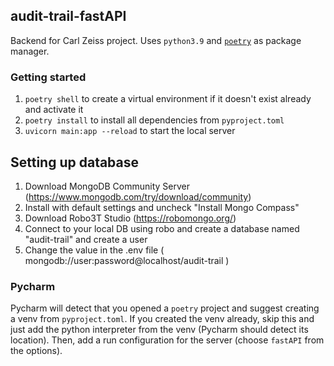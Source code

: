 ## audit-trail-fastAPI
Backend for Carl Zeiss project. Uses `python3.9` and [`poetry`](https://python-poetry.org/) as package manager.

### Getting started
1. `poetry shell` to create a virtual environment if it doesn't exist already and activate it
2. `poetry install` to install all dependencies from `pyproject.toml`
3. `uvicorn main:app --reload` to start the local server

## Setting up database

1. Download MongoDB Community Server (https://www.mongodb.com/try/download/community)
2. Install with default settings and uncheck "Install Mongo Compass"
3. Download Robo3T Studio (https://robomongo.org/)
4. Connect to your local DB using robo and create a database named "audit-trail" and create a user
5. Change the value in the .env file ( mongodb://user:password@localhost/audit-trail )

### Pycharm
Pycharm will detect that you opened a `poetry` project and suggest creating a venv
from `pyproject.toml`. If you created the venv already, skip this and just add
the python interpreter from the venv (Pycharm should detect its location). Then, add
a run configuration for the server (choose `fastAPI` from the options).